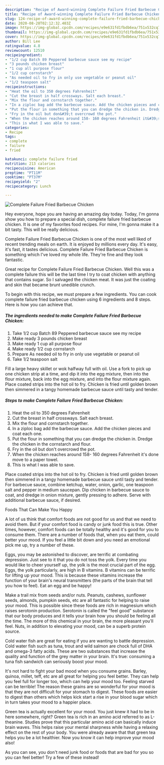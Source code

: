 ```yaml
---
description: "Recipe of Award-winning Complete Failure Fried Barbecue Chicken"
title: "Recipe of Award-winning Complete Failure Fried Barbecue Chicken"
slug: 124-recipe-of-award-winning-complete-failure-fried-barbecue-chicken
date: 2020-08-28T02:12:32.403Z
image: https://img-global.cpcdn.com/recipes/e9e631fd1fbdb6ea/751x532cq70/complete-failure-fried-barbecue-chicken-recipe-main-photo.jpg
thumbnail: https://img-global.cpcdn.com/recipes/e9e631fd1fbdb6ea/751x532cq70/complete-failure-fried-barbecue-chicken-recipe-main-photo.jpg
cover: https://img-global.cpcdn.com/recipes/e9e631fd1fbdb6ea/751x532cq70/complete-failure-fried-barbecue-chicken-recipe-main-photo.jpg
author: Bill Lee
ratingvalue: 4.8
reviewcount: 12510
recipeingredient:
- "1/2 cup Batch 89 Peppered barbecue sauce see my recipe"
- "3 pounds chicken breast"
- "1 cup all purpose flour"
- "1/2 cup cornstarch"
- "As needed oil to fry in only use vegetable or peanut oil"
- "1/2 teaspoon salt"
recipeinstructions:
- "Heat the oil to 350 degrees Fahrenheit"
- "Cut the breast in half crossways. Salt each breast."
- "Mix the flour and cornstarch together."
- "In a ziploc bag add the barbecue sauce. Add the chicken pieces and coat each one."
- "Put the flour in something that you can dredge the chicken in. Dredge the chicken in the cornstarch and flour."
- "Fry in the oil but don&#39;t overcrowd the pot."
- "When the chicken reaches around 158- 160 degrees Fahrenheit it&#39;s done move to a paper towel."
- "This is what I was able to save."
categories:
- Recipe
tags:
- complete
- failure
- fried

katakunci: complete failure fried 
nutrition: 213 calories
recipecuisine: American
preptime: "PT11M"
cooktime: "PT37M"
recipeyield: "2"
recipecategory: Lunch

---
```



![Complete Failure Fried Barbecue Chicken](https://img-global.cpcdn.com/recipes/e9e631fd1fbdb6ea/751x532cq70/complete-failure-fried-barbecue-chicken-recipe-main-photo.jpg)

Hey everyone, hope you are having an amazing day today. Today, I'm gonna show you how to prepare a special dish, complete failure fried barbecue chicken. It is one of my favorites food recipes. For mine, I'm gonna make it a bit tasty. This will be really delicious.

Complete Failure Fried Barbecue Chicken is one of the most well liked of recent trending meals on earth. It is enjoyed by millions every day. It's easy, it's fast, it tastes delicious. Complete Failure Fried Barbecue Chicken is something which I've loved my whole life. They're fine and they look fantastic.

Great recipe for Complete Failure Fried Barbecue Chicken. Well this was a complete failure this will be the last time I try to coat chicken with anything that contains sugar. So I salvaged the chicken meat. It was just the coating and skin that became brunt unedible crunch.


To begin with this recipe, we must prepare a few ingredients. You can cook complete failure fried barbecue chicken using 6 ingredients and 8 steps. Here is how you can achieve that.

<!--inarticleads1-->

##### The ingredients needed to make Complete Failure Fried Barbecue Chicken:

1. Take 1/2 cup Batch 89 Peppered barbecue sauce see my recipe
1. Make ready 3 pounds chicken breast
1. Make ready 1 cup all purpose flour
1. Make ready 1/2 cup cornstarch
1. Prepare As needed oil to fry in only use vegetable or peanut oil
1. Take 1/2 teaspoon salt


Fill a large heavy skillet or wok halfway full with oil. Use a fork to pick up one chicken strip at a time, and dip it into the egg mixture, then into the flour mixture, back into the egg mixture, and into the flour mixture again. Place coated strips into the hot oil to fry. Chicken is fried until golden brown then simmered in a tangy homemade barbecue sauce until tasty and tender. 

<!--inarticleads2-->

##### Steps to make Complete Failure Fried Barbecue Chicken:

1. Heat the oil to 350 degrees Fahrenheit
1. Cut the breast in half crossways. Salt each breast.
1. Mix the flour and cornstarch together.
1. In a ziploc bag add the barbecue sauce. Add the chicken pieces and coat each one.
1. Put the flour in something that you can dredge the chicken in. Dredge the chicken in the cornstarch and flour.
1. Fry in the oil but don&#39;t overcrowd the pot.
1. When the chicken reaches around 158- 160 degrees Fahrenheit it&#39;s done move to a paper towel.
1. This is what I was able to save.


Place coated strips into the hot oil to fry. Chicken is fried until golden brown then simmered in a tangy homemade barbecue sauce until tasty and tender. For barbecue sauce, combine ketchup, water, onion, garlic, one teaspoon salt and pepper in medium saucepan. Dip chicken in barbecue sauce to coat, and dredge in onion mixture, gently pressing to adhere. Serve with additional barbecue sauce, if desired. 

Foods That Can Make You Happy


A lot of us think that comfort foods are not good for us and that we need to avoid them. But if your comfort food is candy or junk food this is true. Other times, however, comfort foods can be totally healthy and it's good for you to consume them. There are a number of foods that, when you eat them, could better your mood. If you feel a little bit down and you need an emotional pick me up, try a number of these.

Eggs, you may be astonished to discover, are terrific at combating depression. Just see to it that you do not toss the yolk. Every time you would like to cheer yourself up, the yolk is the most crucial part of the egg. Eggs, the yolk particularly, are high in B vitamins. B vitamins can be terrific for lifting up your mood. This is because these vitamins increase the function of your brain's neural transmitters (the parts of the brain that tell you how to feel). Eat an egg and be happy!

Make a trail mix from seeds and/or nuts. Peanuts, cashews, sunflower seeds, almonds, pumpkin seeds, etc are all fantastic for helping to raise your mood. This is possible since these foods are rich in magnesium which raises serotonin production. Serotonin is called the "feel good" substance that our body produces and it tells your brain how you should be feeling all the time. The more of this chemical in your brain, the more pleasant you'll feel. Nuts, in addition to elevating your mood, can be a superb protein source.

Cold water fish are great for eating if you are wanting to battle depression. Cold water fish such as tuna, trout and wild salmon are chock full of DHA and omega-3 fatty acids. These are two substances that increase the quality and function of the grey matter in your brain. It's true: consuming a tuna fish sandwich can seriously boost your mood. 

It's not hard to fight your bad mood when you consume grains. Barley, quinoa, millet, teff, etc are all great for helping you feel better. They can help you feel full for longer too, which can help your mood too. Feeling starved can be terrible! The reason these grains are so wonderful for your mood is that they are not difficult for your stomach to digest. These foods are easier to digest than others which helps kick start a rise in your blood sugar which in turn takes your mood to a happier place.

Green tea is actually excellent for your mood. You just knew it had to be in here somewhere, right? Green tea is rich in an amino acid referred to as L-theanine. Studies prove that this particular amino acid can basically induce brain waves. This helps raise your mental sharpness while having a relaxing effect on the rest of your body. You were already aware that that green tea helps you be a lot healthier. Now you know it can help improve your mood also!

As you can see, you don't need junk food or foods that are bad for you so you can feel better! Try a few of these instead!

